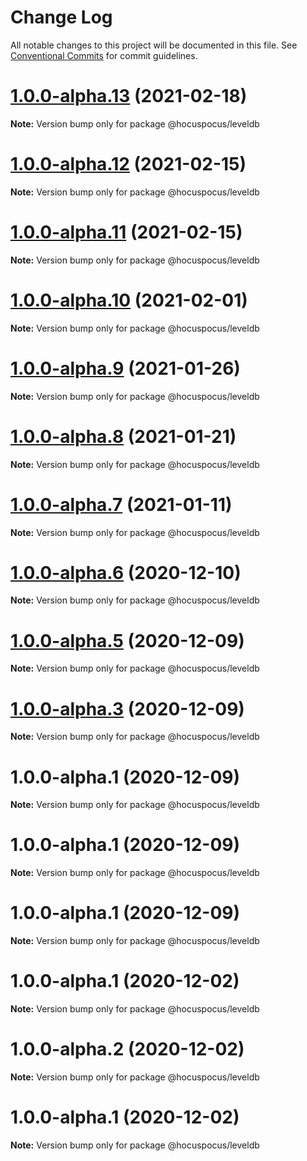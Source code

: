 # Change Log

All notable changes to this project will be documented in this file.
See [Conventional Commits](https://conventionalcommits.org) for commit guidelines.

# [1.0.0-alpha.13](https://github.com/ueberdosis/hocuspocus/compare/@hocuspocus/leveldb@1.0.0-alpha.12...@hocuspocus/leveldb@1.0.0-alpha.13) (2021-02-18)

**Note:** Version bump only for package @hocuspocus/leveldb





# [1.0.0-alpha.12](https://github.com/ueberdosis/hocuspocus/compare/@hocuspocus/leveldb@1.0.0-alpha.11...@hocuspocus/leveldb@1.0.0-alpha.12) (2021-02-15)

**Note:** Version bump only for package @hocuspocus/leveldb





# [1.0.0-alpha.11](https://github.com/ueberdosis/hocuspocus/compare/@hocuspocus/leveldb@1.0.0-alpha.10...@hocuspocus/leveldb@1.0.0-alpha.11) (2021-02-15)

**Note:** Version bump only for package @hocuspocus/leveldb





# [1.0.0-alpha.10](https://github.com/ueberdosis/hocuspocus/compare/@hocuspocus/leveldb@1.0.0-alpha.9...@hocuspocus/leveldb@1.0.0-alpha.10) (2021-02-01)

**Note:** Version bump only for package @hocuspocus/leveldb





# [1.0.0-alpha.9](https://github.com/ueberdosis/hocuspocus/compare/@hocuspocus/leveldb@1.0.0-alpha.8...@hocuspocus/leveldb@1.0.0-alpha.9) (2021-01-26)

**Note:** Version bump only for package @hocuspocus/leveldb





# [1.0.0-alpha.8](https://github.com/ueberdosis/hocuspocus/compare/@hocuspocus/leveldb@1.0.0-alpha.7...@hocuspocus/leveldb@1.0.0-alpha.8) (2021-01-21)

**Note:** Version bump only for package @hocuspocus/leveldb





# [1.0.0-alpha.7](https://github.com/ueberdosis/hocuspocus/compare/@hocuspocus/leveldb@1.0.0-alpha.6...@hocuspocus/leveldb@1.0.0-alpha.7) (2021-01-11)

**Note:** Version bump only for package @hocuspocus/leveldb





# [1.0.0-alpha.6](https://github.com/ueberdosis/hocuspocus/compare/@hocuspocus/leveldb@1.0.0-alpha.5...@hocuspocus/leveldb@1.0.0-alpha.6) (2020-12-10)

**Note:** Version bump only for package @hocuspocus/leveldb





# [1.0.0-alpha.5](https://github.com/ueberdosis/hocuspocus/compare/@hocuspocus/leveldb@1.0.0-alpha.3...@hocuspocus/leveldb@1.0.0-alpha.5) (2020-12-09)

**Note:** Version bump only for package @hocuspocus/leveldb





# [1.0.0-alpha.3](https://github.com/ueberdosis/hocuspocus/compare/@hocuspocus/leveldb@1.0.0-alpha.1...@hocuspocus/leveldb@1.0.0-alpha.3) (2020-12-09)

**Note:** Version bump only for package @hocuspocus/leveldb





# 1.0.0-alpha.1 (2020-12-09)

**Note:** Version bump only for package @hocuspocus/leveldb





# 1.0.0-alpha.1 (2020-12-09)

**Note:** Version bump only for package @hocuspocus/leveldb





# 1.0.0-alpha.1 (2020-12-09)

**Note:** Version bump only for package @hocuspocus/leveldb





# 1.0.0-alpha.1 (2020-12-02)

**Note:** Version bump only for package @hocuspocus/leveldb





# 1.0.0-alpha.2 (2020-12-02)

**Note:** Version bump only for package @hocuspocus/leveldb





# 1.0.0-alpha.1 (2020-12-02)

**Note:** Version bump only for package @hocuspocus/leveldb
